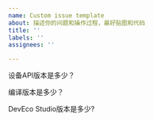 ```yaml
---
name: Custom issue template
about: 描述你的问题和操作过程，最好贴图和代码
title: ''
labels: ''
assignees: ''

---
```


设备API版本是多少？


编译版本是多少？


DevEco Studio版本是多少?
